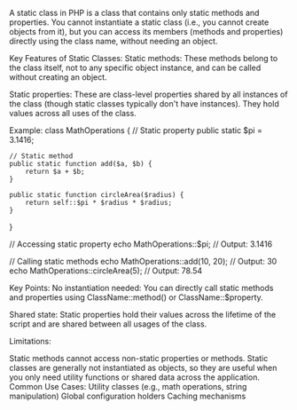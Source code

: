 A static class in PHP is a class that contains only static methods and properties.
You cannot instantiate a static class (i.e., you cannot create objects from it), 
but you can access its members (methods and properties) directly using the class name, 
without needing an object.

Key Features of Static Classes:
Static methods:
These methods belong to the class itself, not to any specific object instance,
and can be called without creating an object.

Static properties:
These are class-level properties shared by all instances of the class
(though static classes typically don't have instances). They hold values across all uses of the class.

Example:
class MathOperations {
    // Static property
    public static $pi = 3.1416;

    // Static method
    public static function add($a, $b) {
        return $a + $b;
    }

    public static function circleArea($radius) {
        return self::$pi * $radius * $radius;
    }
}

// Accessing static property
echo MathOperations::$pi; // Output: 3.1416

// Calling static methods
echo MathOperations::add(10, 20); // Output: 30
echo MathOperations::circleArea(5); // Output: 78.54

Key Points:
No instantiation needed: You can directly call static methods and properties using ClassName::method() or ClassName::$property.

Shared state: Static properties hold their values across the lifetime of the script and are shared between all usages of the class.

Limitations:

Static methods cannot access non-static properties or methods.
Static classes are generally not instantiated as objects, so they are useful when you only need utility functions or shared data across the application.
Common Use Cases:
Utility classes (e.g., math operations, string manipulation)
Global configuration holders
Caching mechanisms

